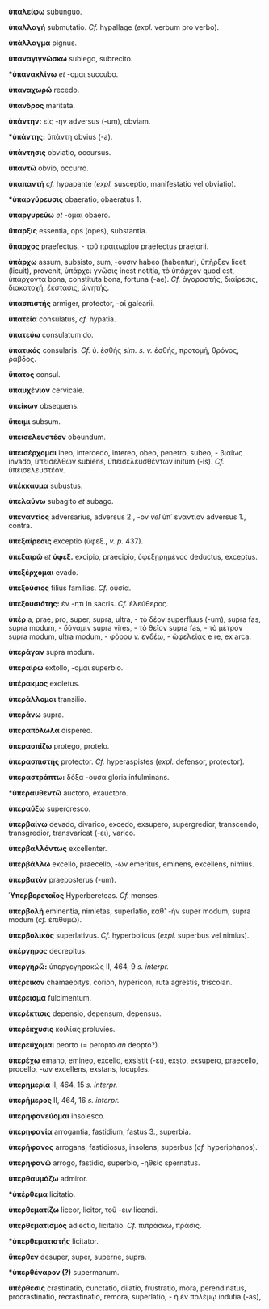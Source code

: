 **ὑπαλείφω** subunguo.

**ὑπαλλαγή** submutatio. *Cf.* hypallage (*expl.* verbum pro verbo).

**ὑπάλλαγμα** pignus.

**ὑπαναγιγνώσκω** sublego, subrecito.

**\*ὑπανακλίνω** *et* -ομαι succubo.

**ὑπαναχωρῶ** recedo.

**ὕπανδρος** maritata.

**ὑπάντην:** εἰς -ην adversus (-um), obviam.

**\*ὑπάντης:** ὑπάντη obvius (-a).

**ὑπάντησις** obviatio, occursus.

**ὑπαντῶ** obvio, occurro.

**ὑπαπαντή** *cf.* hypapante (*expl.* susceptio, manifestatio vel
obviatio).

**\*ὑπαργύρευσις** obaeratio, obaeratus 1.

**ὑπαργυρεύω** *et* -ομαι obaero.

**ὔπαρξις** essentia, ops (opes), substantia.

**ὕπαρχος** praefectus, - τοῦ πραιτωρίου praefectus praetorii.

**ὑπάρχω** assum, subsisto, sum, -ουσιν habeo (habentur), ὑπῆρξεν licet
(licuit), provenit, ὑπάρχει γνῶσις inest notitia, τὸ ὑπάρχον quod est,
ὑπάρχοντα bona, constituta bona, fortuna (-ae). *Cf.* ἀγοραστής,
διαίρεσις, διακατοχή, ἔκστασις, ὠνητής.

**ὑπασπιστής** armiger, protector, -αί galearii.

**ὑπατεία** consulatus, *cf.* hypatia.

**ὑπατεύω** consulatum do.

**ὑπατικός** consularis. *Cf.* ὑ. ἐσθής *sim. s. v.* ἐσθής, προτομή,
θρόνος, ῥάβδος.

**ὕπατος** consul.

**ὑπαυχένιον** cervicale.

**ὑπείκων** obsequens.

**ὕπειμι** subsum.

**ὑπεισελευστέον** obeundum.

**ὑπεισέρχομαι** ineo, intercedo, intereo, obeo, penetro, subeo, -
βιαίως invado, ὑπεισελθών subiens, ὑπεισελευσθέντων initum (-is). *Cf.*
ὑπεισελευστέον.

**ὑπέκκαυμα** subustus.

**ὑπελαύνω** subagito *et* subago.

**ὑπεναντίος** adversarius, adversus 2., -ον *vel* ὑπ᾽ εναντίον adversus
1., contra.

**ὑπεξαίρεσις** exceptio (ὑφεξ., *v. p.* 437).

**ὑπεξαιρῶ** *et* **ὑφεξ.** excipio, praecipio, ὑφεξῃρημένος deductus,
exceptus.

**ὑπεξέρχομαι** evado.

**ὑπεξούσιος** filius familias. *Cf.* οὐσία.

**ὑπεξουσιότης:** ἐν -ητι in sacris. *Cf.* ἐλεύθερος.

**ὑπέρ** a, prae, pro, super, supra, ultra, - τὸ δέον superfluus (-um),
supra fas, supra modum, - δύναμιν supra vires, - τὸ θεῖον supra fas, -
τὸ μέτρον supra modum, ultra modum, - φόρου *v.* ενδέω, - ὠφελείας e re,
ex arca.

**ὑπεράγαν** supra modum.

**ὑπεραίρω** extollo, -ομαι superbio.

**ὑπέρακμος** exoletus.

**ὑπεράλλομαι** transilio.

**ὑπεράνω** supra.

**ὑπεραπόλωλα** dispereo.

**ὑπερασπίζω** protego, protelo.

**ὑπερασπιστής** protector. *Cf.* hyperaspistes (*expl.* defensor,
protector).

**ὑπεραστράπτω:** δόξα -ουσα gloria infulminans.

**\*ὑπεραυθεντῶ** auctoro, exauctoro.

**ὑπεραύξω** supercresco.

**ὑπερβαίνω** devado, divarico, excedo, exsupero, supergredior,
transcendo, transgredior, transvaricat (-ει), varico.

**ὑπερβαλλόντως** excellenter.

**ὑπερβάλλω** excello, praecello, -ων emeritus, eminens, excellens,
nimius.

**ὑπερβατόν** praeposterus (-um).

**Ὑπερβερεταῖος** Hyperbereteas. *Cf.* menses.

**ὑπερβολή** eminentia, nimietas, superlatio, καθ' -ήν super modum,
supra modum (*cf.* ἐπιθυμῶ).

**ὑπερβολικός** superlativus. *Cf.* hyperbolicus (*expl.* superbus vel
nimius).

**ὑπέργηρος** decrepitus.

**ὑπεργηρῶ:** ὑπεργεγηρακώς II, 464, 9 *s. interpr.*

**ὑπέρεικον** chamaepitys, corion, hypericon, ruta agrestis, triscolan.

**ὑπέρεισμα** fulcimentum.

**ὑπερέκτισις** depensio, depensum, depensus.

**ὑπερέκχυσις** κοιλίας proluvies.

**ὑπερεύχομαι** peorto (= peropto *an* deopto?).

**ὑπερέχω** emano, emineo, excello, exsistit (-ει), exsto, exsupero,
praecello, procello, -ων excellens, exstans, locuples.

**ὑπερημερία** II, 464, 15 *s. interpr.*

**ὑπερήμερος** II, 464, 16 *s. interpr.*

**ὑπερηφανεύομαι** insolesco.

**ὑπερηφανία** arrogantia, fastidium, fastus 3., superbia.

**ὑπερήφανος** arrogans, fastidiosus, insolens, superbus (*cf.*
hyperiphanos).

**ὑπερηφανῶ** arrogo, fastidio, superbio, -ηθείς spernatus.

**ὑπερθαυμάζω** admiror.

**\*ὑπέρθεμα** licitatio.

**ὑπερθεματίζω** liceor, licitor, τοῦ -ειν licendi.

**ὑπερθεματισμός** adiectio, licitatio. *Cf.* πιπράσκω, πρᾶσις.

**\*ὑπερθεματιστής** licitator.

**ὕπερθεν** desuper, super, superne, supra.

**\*ὑπερθέναρον (?)** supermanum.

**ὑπέρθεσις** crastinatio, cunctatio, dilatio, frustratio, mora,
perendinatus, procrastinatio, recrastinatio, remora, superlatio, - ἡ ἐν
πολέμῳ indutia (-as),
